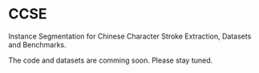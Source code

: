 # CCSE
Instance Segmentation for Chinese Character Stroke Extraction, Datasets and Benchmarks.

The code and datasets are comming soon. Please stay tuned.
